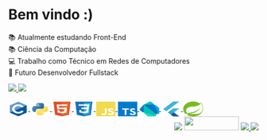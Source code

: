 # Bem vindo :)
📚 Atualmente estudando Front-End <br>
📚 Ciência da Computação <br>
💻 Trabalho como Técnico em Redes de Computadores <br>
📌 Futuro Desenvolvedor Fullstack

<div>
  <a href="https://github.com/douglaskks">
  <img height="180em" src="https://github-readme-stats.vercel.app/api?username=douglaskks&show_icons=true&theme=dark&include_all_commits=true&count_private=true"/>
  <img height="180em" src="https://github-readme-stats.vercel.app/api/top-langs/?username=douglaskks&layout=compact&langs_count=7&theme=dark"/>
</div>
<div style="display: inline_block"><br>
  <img align="center" alt="Doug-C" height="30" width="40" src="https://raw.githubusercontent.com/devicons/devicon/master/icons/c/c-original.svg">
  <img align="center" alt="Doug-Python" height="30" width="40" src="https://raw.githubusercontent.com/devicons/devicon/master/icons/python/python-original.svg">
  <img align="center" alt="Doug-HTML" height="30" width="40" src="https://raw.githubusercontent.com/devicons/devicon/master/icons/html5/html5-original.svg">
  <img align="center" alt="Doug-CSS" height="30" width="40" src="https://raw.githubusercontent.com/devicons/devicon/master/icons/css3/css3-original.svg">
  <img align="center" alt="Doug-Js" height="30" width="40" src="https://raw.githubusercontent.com/devicons/devicon/master/icons/javascript/javascript-plain.svg">
  <img align="center" alt="Doug-Ts" height="30" width="40" src="https://raw.githubusercontent.com/devicons/devicon/master/icons/typescript/typescript-plain.svg">
  <img align="center" alt="Doug-DART" height="30" width="40" src="https://raw.githubusercontent.com/devicons/devicon/master/icons/dart/dart-original.svg">
  <img align="center" alt="Doug-DART" height="30" width="40" src="https://raw.githubusercontent.com/devicons/devicon/master/icons/flutter/flutter-original.svg">
  <img align="center" alt="Doug-DART" height="30" width="40" src="https://raw.githubusercontent.com/devicons/devicon/master/icons/spring/spring-original.svg">
</div>
  
<div align="right">
    <a href="https://www.youtube.com/channel/UC_-uuuZbY0AAt9CViNzvc-Q" target="_blank"><img src="https://img.shields.io/badge/YouTube-FF0000?style=for-the-badge&logo=youtube&logoColor=white" target="_blank"></a>
    <a href="https://www.instagram.com/doug_salviano/" target="_blank"><img height="28" width="110" src="https://img.shields.io/badge/-Instagram-%23E4405F?style=for-the-          badge&logo=instagram&logoColor=white" target="_blank"></a>
    <a href="https://www.linkedin.com/in/douglas-henrique-0a1872182/" target"_blank"><img src="https://img.shields.io/badge/-LinkedIn-%230077B5?style=for-the-badge&logo=linkedin&logoColor=white" target="_blank">
    <a href="mailto:douglaszxv2@gmail.com" target="_blank"><img src="https://img.shields.io/badge/-Gmail-%23333?style=for-the-badge&logo=gmail&logoColor=white"></a>
</div>
